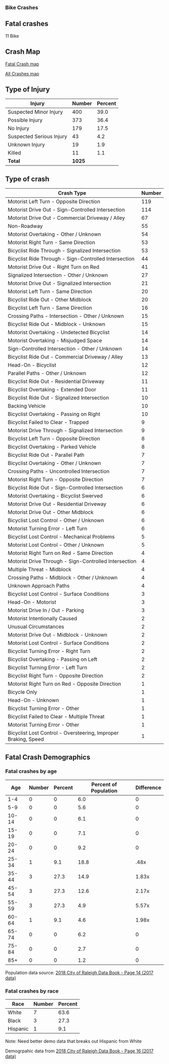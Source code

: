 ### Bike Crashes 

## Fatal crashes 
11 Bike

## Crash Map 

[Fatal Crash map](fatalBikeCrashes.geojson)

[All Crashes map](raleighBikeCrashes.geojson)

## Type of Injury

| Injury                   | Number | Percent |
| -------------------------| -------| --------|
| Suspected Minor Injury   | 400    | 39.0    | 
| Possible Injury          | 373    | 36.4    |
| No Injury                | 179    | 17.5    |
| Suspected Serious Injury | 43     | 4.2     |
| Unknown Injury           | 19     | 1.9     | 
| Killed                   | 11     | 1.1     | 
| **Total**                |**1025**|         | 

## Type of crash
| Crash Type | Number| 
| ----------- | ------| 
| Motorist Left Turn - Opposite Direction | 119 |
| Motorist Drive Out - Sign-Controlled Intersection | 114 |
| Motorist Drive Out - Commercial Driveway / Alley | 67 |
| Non-Roadway | 55 |
| Motorist Overtaking - Other / Unknown | 54 |
| Motorist Right Turn - Same Direction | 53 |
| Bicyclist Ride Through - Signalized Intersection | 53 |
| Bicyclist Ride Through - Sign-Controlled Intersection | 44 |
| Motorist Drive Out - Right Turn on Red | 41 |
| Signalized Intersection - Other / Unknown | 27 |
| Motorist Drive Out - Signalized Intersection | 21 |
| Motorist Left Turn - Same Direction | 20 |
| Bicyclist Ride Out - Other Midblock | 20 |
| Bicyclist Left Turn - Same Direction | 16 |
| Crossing Paths - Intersection - Other / Unknown | 15 |
| Bicyclist Ride Out - Midblock - Unknown | 15 |
| Motorist Overtaking - Undetected Bicyclist | 14 |
| Motorist Overtaking - Misjudged Space | 14 |
| Sign-Controlled Intersection - Other / Unknown | 14 |
| Bicyclist Ride Out - Commercial Driveway / Alley | 13 |
| Head-On - Bicyclist | 12 |
| Parallel Paths - Other / Unknown | 12 |
| Bicyclist Ride Out - Residential Driveway | 11 |
| Bicyclist Overtaking - Extended Door | 11 |
| Bicyclist Ride Out - Signalized  Intersection | 10 |
| Backing Vehicle | 10 |
| Bicyclist Overtaking - Passing on Right | 10 |
| Bicyclist Failed to Clear - Trapped | 9 |
| Motorist Drive Through - Signalized Intersection | 9 |
| Bicyclist Left Turn - Opposite Direction | 8 |
| Bicyclist Overtaking - Parked Vehicle | 8 |
| Bicyclist Ride Out - Parallel Path | 7 |
| Bicyclist Overtaking - Other / Unknown | 7 |
| Crossing Paths - Uncontrolled Intersection | 7 |
| Motorist Right Turn - Opposite Direction | 7 |
| Bicyclist Ride Out - Sign-Controlled Intersection | 6 |
| Motorist Overtaking - Bicyclist Swerved | 6 |
| Motorist Drive Out - Residential Driveway | 6 |
| Motorist Drive Out - Other Midblock | 6 |
| Bicyclist Lost Control - Other / Unknown | 6 |
| Motorist Turning Error - Left Turn | 6 |
| Bicyclist Lost Control - Mechanical Problems | 5 |
| Motorist Lost Control - Other / Unknown | 5 |
| Motorist Right Turn on Red - Same Direction | 4 |
| Motorist Drive Through - Sign-Controlled Intersection | 4 |
| Multiple Threat - Midblock | 4 |
| Crossing Paths - Midblock - Other / Unknown | 4 |
| Unknown Approach Paths | 4 |
| Bicyclist Lost Control - Surface Conditions | 3 |
| Head-On - Motorist | 3 |
| Motorist Drive In / Out - Parking | 3 |
| Motorist Intentionally Caused | 2 |
| Unusual Circumstances | 2 |
| Motorist Drive Out - Midblock - Unknown | 2 |
| Motorist Lost Control - Surface Conditions | 2 |
| Bicyclist Turning Error - Right Turn | 2 |
| Bicyclist Overtaking - Passing on Left | 2 |
| Bicyclist Turning Error - Left Turn | 2 |
| Bicyclist Right Turn - Opposite Direction | 2 |
| Motorist Right Turn on Red - Opposite Direction | 1 |
| Bicycle Only | 1 |
| Head-On - Unknown | 1 |
| Bicyclist Turning Error - Other | 1 |
| Bicyclist Failed to Clear - Multiple Threat | 1 |
| Motorist Turning Error - Other | 1 |
| Bicyclist Lost Control - Oversteering, Improper Braking, Speed | 1 |





## Fatal Crash Demographics 


### Fatal crashes by age

| Age     | Number | Percent | Percent of Population | Difference  | 
|-------  |------- |------   | --------------------- | ----------- |  
|1-4      | 0      | 0       | 6.0                   | 0
|5-9      | 0      | 0       | 5.6                   | 0
|10-14    | 0      | 0       | 6.1                   | 0
|15-19    | 0      | 0       | 7.1                   | 0
|20-24    | 0      | 0       | 9.2                   | 0
|25-34    | 1      | 9.1     | 18.8                  | .48x
|35-44    | 3      | 27.3    | 14.9                  | 1.83x
|45-54    | 3      | 27.3    | 12.6                  | 2.17x 
|55-59    | 3      | 27.3    | 4.9                   | 5.57x
|60-64    | 1      | 9.1     | 4.6                   | 1.98x
|65-74    | 0      | 0       | 6.2                   | 0
|75-84    | 0      | 0       | 2.7                   | 0
|85+      | 0      | 0       | 1.2                   | 0

Population data source: [2018 City of Raleigh Data Book - Page 14 (2017 data)](https://cityofraleigh0drupal.blob.core.usgovcloudapi.net/drupal-prod/COR22/2018DataBook.pdf)


### Fatal crashes by race

| Race            | Number | Percent| 
| -------         | -------| ------ |
| White           | 7     | 63.6   | 
| Black           | 3     | 27.3   | 
| Hispanic        | 1     | 9.1   |

Note:  Need better demo data that breaks out Hispanic from White 

Demogrpahic data from [2018 City of Raleigh Data Book - Page 16 (2017 data)](https://cityofraleigh0drupal.blob.core.usgovcloudapi.net/drupal-prod/COR22/2018DataBook.pdf)





 

